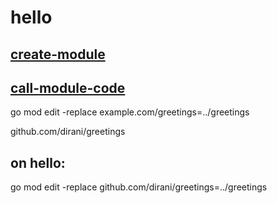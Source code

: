 # hello

## [create-module](https://go.dev/doc/tutorial/create-module)

## [call-module-code](https://go.dev/doc/tutorial/call-module-code)

go mod edit -replace example.com/greetings=../greetings

github.com/dirani/greetings

## on hello:
go mod edit -replace github.com/dirani/greetings=../greetings